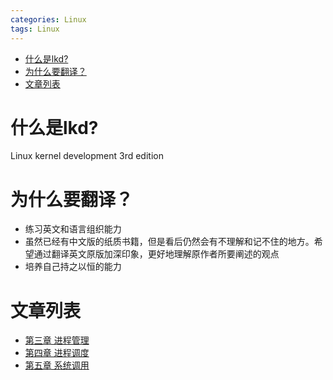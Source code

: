 ```yaml
---
categories: Linux 
tags: Linux 
---
```

<!-- TOC -->

- [什么是lkd?](#什么是lkd)
- [为什么要翻译？](#为什么要翻译)
- [文章列表](#文章列表)

<!-- /TOC -->
# 什么是lkd?

Linux kernel development 3rd edition

# 为什么要翻译？
  * 练习英文和语言组织能力
  * 虽然已经有中文版的纸质书籍，但是看后仍然会有不理解和记不住的地方。希望通过翻译英文原版加深印象，更好地理解原作者所要阐述的观点
  * 培养自己持之以恒的能力

# 文章列表
  * [第三章 进程管理](https://lpmoon.github.io/linux/2017/12/31/lkd-3.html)
  * [第四章 进程调度](https://lpmoon.github.io/linux/2018/01/06/lkd-4.html)
  * [第五章 系统调用](https://lpmoon.github.io/linux/2018/01/13/lkd-5.html)
